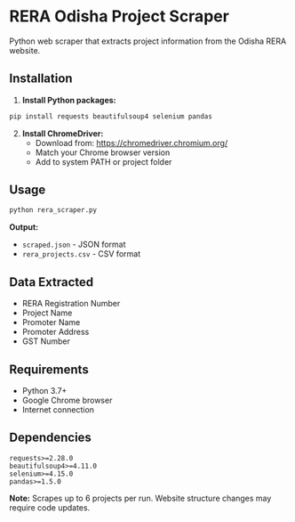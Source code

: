 # RERA Odisha Project Scraper

Python web scraper that extracts project information from the Odisha RERA website.

## Installation

1. **Install Python packages:**
```bash
pip install requests beautifulsoup4 selenium pandas
```

2. **Install ChromeDriver:**
   - Download from: https://chromedriver.chromium.org/
   - Match your Chrome browser version
   - Add to system PATH or project folder

## Usage

```bash
python rera_scraper.py
```

**Output:** 
- `scraped.json` - JSON format
- `rera_projects.csv` - CSV format

## Data Extracted

- RERA Registration Number
- Project Name  
- Promoter Name
- Promoter Address
- GST Number

## Requirements

- Python 3.7+
- Google Chrome browser
- Internet connection

## Dependencies

```
requests>=2.28.0
beautifulsoup4>=4.11.0
selenium>=4.15.0
pandas>=1.5.0
```

**Note:** Scrapes up to 6 projects per run. Website structure changes may require code updates.
